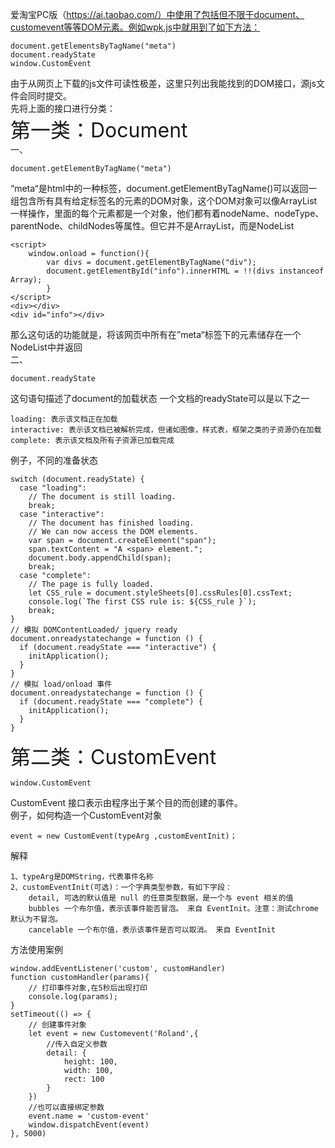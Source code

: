 
爱淘宝PC版（https://ai.taobao.com/）中使用了包括但不限于document、customevent等等DOM元素。例如wpk.js中就用到了如下方法：
~~~
document.getElementsByTagName("meta")
document.readyState
window.CustomEvent
~~~
由于从网页上下载的js文件可读性极差，这里只列出我能找到的DOM接口，源js文件会同时提交。<br/>
先将上面的接口进行分类：<br/>
<font size='6'>第一类：Document</font><br/>
一、
~~~
document.getElementByTagName("meta")
~~~
“meta“是html中的一种标签，document.getElementByTagName()可以返回一组包含所有具有给定标签名的元素的DOM对象，这个DOM对象可以像ArrayList一样操作，里面的每个元素都是一个对象，他们都有着nodeName、nodeType、parentNode、childNodes等属性。但它并不是ArrayList，而是NodeList<br/>
~~~
<script>
    window.onload = function(){
        var divs = document.getElementByTagName("div");
        document.getElementById("info").innerHTML = !!(divs instanceof Array);
        }
</script>
<div></div>
<div id="info"></div>
~~~
那么这句话的功能就是，将该网页中所有在”meta“标签下的元素储存在一个NodeList中并返回<br/>
二、
~~~
document.readyState
~~~
这句语句描述了document的加载状态
一个文档的readyState可以是以下之一
~~~
loading: 表示该文档正在加载
interactive: 表示该文档已被解析完成，但诸如图像，样式表，框架之类的子资源仍在加载
complete: 表示该文档及所有子资源已加载完成
~~~
例子，不同的准备状态
~~~
switch (document.readyState) {
  case "loading":
    // The document is still loading.
    break;
  case "interactive":
    // The document has finished loading.
    // We can now access the DOM elements.
    var span = document.createElement("span");
    span.textContent = "A <span> element.";
    document.body.appendChild(span);
    break;
  case "complete":
    // The page is fully loaded.
    let CSS_rule = document.styleSheets[0].cssRules[0].cssText;
    console.log(`The first CSS rule is: ${CSS_rule }`);
    break;
}
// 模拟 DOMContentLoaded/ jquery ready
document.onreadystatechange = function () {
  if (document.readyState === "interactive") {
    initApplication();
  }
}
// 模拟 load/onload 事件
document.onreadystatechange = function () {
  if (document.readyState === "complete") {
    initApplication();
  }
}
~~~
<font size='6'>第二类：CustomEvent</font>
~~~
window.CustomEvent
~~~
CustomEvent 接口表示由程序出于某个目的而创建的事件。<br/>
例子，如何构造一个CustomEvent对象
~~~
event = new CustomEvent(typeArg ,customEventInit)；
~~~
解释
~~~
1、typeArg是DOMString，代表事件名称
2、customEventInit(可选)：一个字典类型参数，有如下字段：
    detail, 可选的默认值是 null 的任意类型数据，是一个与 event 相关的值
    bubbles 一个布尔值，表示该事件能否冒泡。 来自 EventInit。注意：测试chrome默认为不冒泡。
    cancelable 一个布尔值，表示该事件是否可以取消。 来自 EventInit
~~~
方法使用案例
~~~
window.addEventListener('custom', customHandler)
function customHandler(params){
    // 打印事件对象,在5秒后出现打印
    console.log(params);
}
setTimeout(() => {
    // 创建事件对象
    let event = new Customevent('Roland',{
        //传入自定义参数
        detail: {
            height: 100,
            width: 100,
            rect: 100
        }
    })
    //也可以直接绑定参数
    event.name = 'custom-event'
    window.dispatchEvent(event)
}, 5000)
~~~
